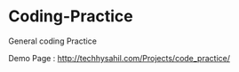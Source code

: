 # Coding-Practice
General coding Practice

Demo Page : http://techhysahil.com/Projects/code_practice/
